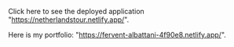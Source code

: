 Click here to see the deployed application "https://netherlandstour.netlify.app/".


Here is my portfolio: "https://fervent-albattani-4f90e8.netlify.app/".



